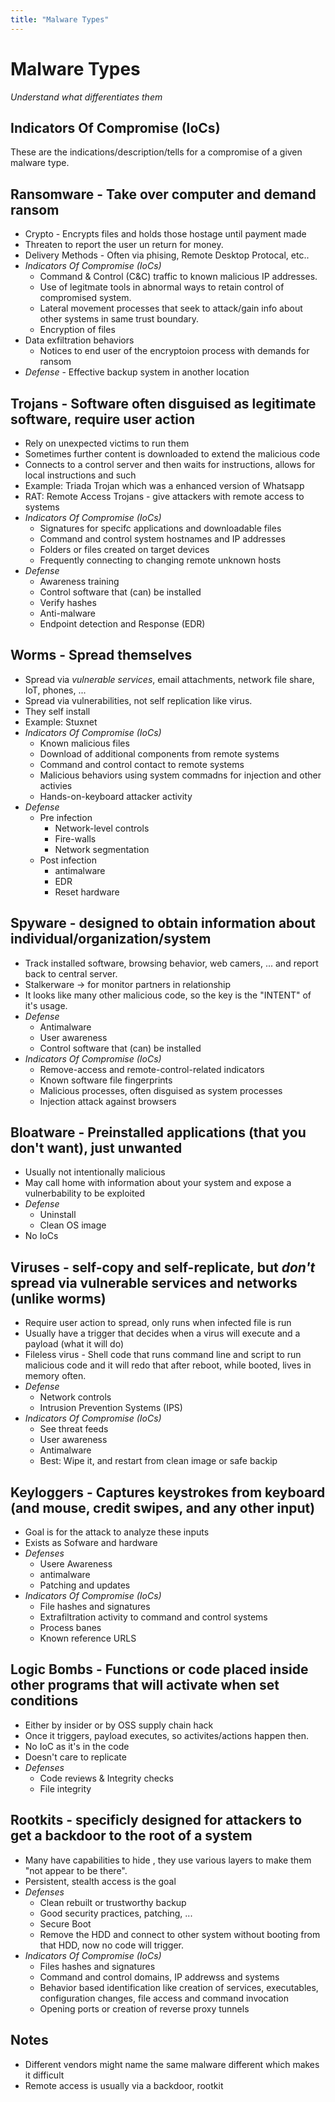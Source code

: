 ```yaml
---
title: "Malware Types"
---
```

# Malware Types
*Understand what differentiates them*

## Indicators Of Compromise (IoCs)
These are the indications/description/tells for a compromise of a given malware type.

## Ransomware - Take over computer and demand ransom
* Crypto - Encrypts files and holds those hostage until payment made
* Threaten to report the user un return for money.
* Delivery Methods - Often via phising, Remote Desktop Protocal, etc..
* *Indicators Of Compromise (IoCs)*
  * Command & Control (C&C) traffic to known malicious IP addresses.
  * Use of legitmate tools in abnormal ways to retain control of compromised system.
  * Lateral movement processes that seek to attack/gain info about other systems in same trust boundary.
  * Encryption of files
* Data exfiltration behaviors
  * Notices to end user of the encryptoion process with demands for ransom
* *Defense* - Effective backup system in another location

## Trojans - Software often disguised as legitimate software, require user action
* Rely on unexpected victims to run them
* Sometimes further content is downloaded to extend the malicious code
* Connects to a control server and then waits for instructions, allows for local instructions and such
* Example: Triada Trojan which was a enhanced version of Whatsapp
* RAT: Remote Access Trojans - give attackers with remote access to systems
* *Indicators Of Compromise (IoCs)*
  * Signatures for specifc applications and downloadable files
  * Command and control system hostnames and IP addresses
  * Folders or files created on target devices
  * Frequently connecting to changing remote unknown hosts
* *Defense*
  * Awareness training
  * Control software that (can) be installed
  * Verify hashes
  * Anti-malware
  * Endpoint detection and Response (EDR)

## Worms - Spread themselves
* Spread via *vulnerable services*, email attachments, network file share, IoT, phones, ...
* Spread via vulnerabilities, not self replication like virus.
* They self install
* Example: Stuxnet
* *Indicators Of Compromise (IoCs)*
  * Known malicious files
  * Download of additional components from remote systems
  * Command and control contact to remote systems
  * Malicious behaviors using system commadns for injection and other activies
  * Hands-on-keyboard attacker activity
* *Defense*
  * Pre infection
    * Network-level controls
    * Fire-walls
    * Network segmentation
  * Post infection
    * antimalware
    * EDR
    * Reset hardware

## Spyware - designed to obtain information about individual/organization/system
* Track installed software, browsing behavior, web camers, ... and report back to central server.
* Stalkerware -> for monitor partners in relationship
* It looks like many other malicious code, so the key is the "INTENT" of it's usage.
* *Defense*
  * Antimalware
  * User awareness
  * Control software that (can) be installed
* *Indicators Of Compromise (IoCs)*
  * Remove-access and remote-control-related indicators
  * Known software file fingerprints
  * Malicious processes, often disguised as system processes
  * Injection attack against browsers

## Bloatware - Preinstalled applications (that you don't want), just unwanted
* Usually not intentionally malicious
* May call home with information about your system and expose a vulnerbability to be exploited
* *Defense*
  * Uninstall
  * Clean OS image
* No IoCs

## Viruses - self-copy and self-replicate, but *don't* spread via vulnerable services and networks (unlike worms)
* Require user action to spread, only runs when infected file is run
* Usually have a trigger that decides when a virus will execute and a payload (what it will do)
* Fileless virus - Shell code that runs command line and script to run malicious code and it will redo that after reboot, while booted, lives in memory often.
* *Defense*
  * Network controls
  * Intrusion Prevention Systems (IPS)
* *Indicators Of Compromise (IoCs)*
  * See threat feeds
  * User awareness
  * Antimalware
  * Best: Wipe it, and restart from clean image or safe backip

## Keyloggers - Captures keystrokes from keyboard (and mouse, credit swipes, and any other input)
* Goal is for the attack to analyze these inputs
* Exists as Sofware and hardware
* *Defenses*
  * Usere Awareness
  * antimalware
  * Patching and updates
* *Indicators Of Compromise (IoCs)*
  * File hashes and signatures
  * Extrafiltration activity to command and control systems
  * Process banes
  * Known reference URLS

## Logic Bombs - Functions or code placed inside other programs that will activate when set conditions
* Either by insider or by OSS supply chain hack
* Once it triggers, payload executes, so activites/actions happen then.
* No IoC as it's in the code
* Doesn't care to replicate
* *Defenses*
  * Code reviews & Integrity checks
  * File integrity
## Rootkits - specificly designed for attackers to get a backdoor to the root of a system
* Many have capabilities to hide , they use various layers to make them "not appear to be there".
* Persistent, stealth access is the goal
* *Defenses*
  * Clean rebuilt or trustworthy backup
  * Good security practices, patching, ...
  * Secure Boot
  * Remove the HDD and connect to other system without booting from that HDD, now no code will trigger.
* *Indicators Of Compromise (IoCs)*
  * Files hashes and signatures
  * Command and control domains, IP addrewss and systems
  * Behavior based identification like creation of services, executables, configuration changes, file access and command invocation
  * Opening ports or creation of reverse proxy tunnels

## Notes
* Different vendors might name the same malware different which makes it difficult
* Remote access is usually via a backdoor, rootkit
